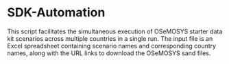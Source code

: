 # SDK-Automation
This script facilitates the simultaneous execution of OSeMOSYS starter data kit scenarios across multiple countries in a single run. The input file is an Excel spreadsheet containing scenario names and corresponding country names, along with the URL links to download the OSeMOSYS sand files.
